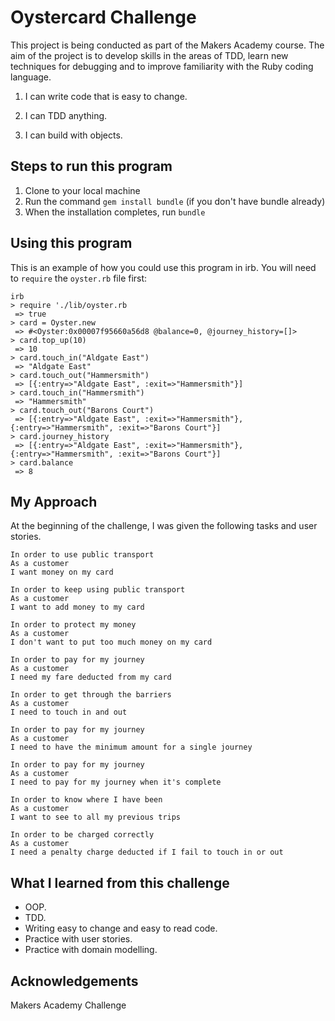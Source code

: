 Oystercard Challenge
 =================

This project is being conducted as part of the Makers Academy course. The aim of the project is to develop skills in the areas of TDD, learn new techniques for debugging and to improve familiarity with the Ruby coding language.

 1. I can write code that is easy to change.

 2. I can TDD anything.

 3. I can build with objects.

 Steps to run this program
 -------

 1. Clone to your local machine
 2. Run the command `gem install bundle` (if you don't have bundle already)
 3. When the installation completes, run `bundle`

 Using this program
 -------

 This is an example of how you could use this program in irb. You will need to `require` the `oyster.rb` file first:
 ```
 irb
 > require './lib/oyster.rb
  => true
 > card = Oyster.new
  => #<Oyster:0x00007f95660a56d8 @balance=0, @journey_history=[]>
 > card.top_up(10)
  => 10
 > card.touch_in("Aldgate East")
  => "Aldgate East"
 > card.touch_out("Hammersmith")
  => [{:entry=>"Aldgate East", :exit=>"Hammersmith"}]
 > card.touch_in("Hammersmith")
  => "Hammersmith"
 > card.touch_out("Barons Court")
  => [{:entry=>"Aldgate East", :exit=>"Hammersmith"}, {:entry=>"Hammersmith", :exit=>"Barons Court"}]
 > card.journey_history
  => [{:entry=>"Aldgate East", :exit=>"Hammersmith"}, {:entry=>"Hammersmith", :exit=>"Barons Court"}]
 > card.balance
  => 8
 ```

 My Approach
 ---------

At the beginning of the challenge, I was given the following tasks and user stories. 

 ```
 In order to use public transport
 As a customer
 I want money on my card
 
 In order to keep using public transport
 As a customer
 I want to add money to my card
 
 In order to protect my money
 As a customer
 I don't want to put too much money on my card

 In order to pay for my journey
 As a customer
 I need my fare deducted from my card
 
 In order to get through the barriers
 As a customer
 I need to touch in and out

 In order to pay for my journey
 As a customer
 I need to have the minimum amount for a single journey

 In order to pay for my journey
 As a customer
 I need to pay for my journey when it's complete

 In order to know where I have been
 As a customer
 I want to see to all my previous trips

 In order to be charged correctly
 As a customer
 I need a penalty charge deducted if I fail to touch in or out
```

 What I learned from this challenge
 -----
 
 * OOP.
 * TDD.
 * Writing easy to change and easy to read code.
 * Practice with user stories.
 * Practice with domain modelling.


 Acknowledgements
 -----

 Makers Academy Challenge
